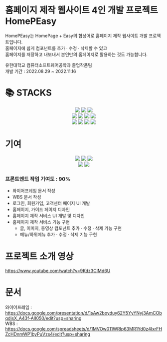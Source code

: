 # 홈페이지 제작 웹사이트 4인 개발 프로젝트 HomePEasy
HomePEasy는 HomePage + Easy의 합성어로 홈페이지 제작 웹사이트 개발 프로젝트입니다.  
홈페이지에 쉽게 컴포넌트를 추가 · 수정 · 삭제할 수 있고  
홈페이지를 저장하고 내보내서 본인만의 홈페이지로 활용하는 것도 가능합니다.

유한대학교 컴퓨터소프트웨어공학과 졸업작품팀  
개발 기간 : 2022.08.29 ~ 2022.11.16

<div><h1>📚 STACKS</h1></div>
<div align=center> 
  <img src="https://img.shields.io/badge/html5-E34F26?style=for-the-badge&logo=html5&logoColor=white"> 
  <img src="https://img.shields.io/badge/css-1572B6?style=for-the-badge&logo=css3&logoColor=white">
  <img src="https://img.shields.io/badge/bootstrap-7952B3?style=for-the-badge&logo=bootstrap&logoColor=white">
  <br>
  
  <img src="https://img.shields.io/badge/javascript-F7DF1E?style=for-the-badge&logo=javascript&logoColor=black">
  <img src="https://img.shields.io/badge/react-61DAFB?style=for-the-badge&logo=react&logoColor=black">
  <img src="https://img.shields.io/badge/java-007396?style=for-the-badge&logo=java&logoColor=white">
  <img src="https://img.shields.io/badge/spring-6DB33F?style=for-the-badge&logo=spring&logoColor=white"> 
  <br>
  
  <img src="https://img.shields.io/badge/Visual Studio Code-007ACC?style=for-the-badge&logo=Visual Studio Code&logoColor=white"/>
  <img src="https://img.shields.io/badge/eclipse-2C2255?style=for-the-badge&logo=eclipse&logoColor=white">
  <img src="https://img.shields.io/badge/mysql-4479A1?style=for-the-badge&logo=mysql&logoColor=white"> 
  <img src="https://img.shields.io/badge/amazonaws-232F3E?style=for-the-badge&logo=amazonaws&logoColor=white"> 
  <br>
</div>

# 기여
<div align=center>
  <img src="https://img.shields.io/badge/html5-E34F26?style=for-the-badge&logo=html5&logoColor=white"> 
  <img src="https://img.shields.io/badge/css-1572B6?style=for-the-badge&logo=css3&logoColor=white">
  <img src="https://img.shields.io/badge/javascript-F7DF1E?style=for-the-badge&logo=javascript&logoColor=black">
  <br>

  <img src="https://img.shields.io/badge/react-61DAFB?style=for-the-badge&logo=react&logoColor=black">
  <img src="https://img.shields.io/badge/Visual Studio Code-007ACC?style=for-the-badge&logo=Visual Studio Code&logoColor=white"/>
</div>

### 프론트엔드 작업 기여도 : 90%

- 와이어프레임 문서 작성
- WBS 문서 작성
- 로그인, 회원가입, 고객센터 페이지 UI 개발
- 홈페이지, 가이드 페이지 디자인
- 홈페이지 제작 서비스 UI 개발 및 디자인
- 홈페이지 제작 서비스 기능 구현
  - 글, 이미지, 동영상 컴포넌트 추가 · 수정 · 삭제 기능 구현
  - 메뉴/하위메뉴 추가 · 수정 · 삭제 기능 구현

# 프로젝트 소개 영상
https://www.youtube.com/watch?v=9Kdz3CIMd6U

# 문서
와이어프레임 : https://docs.google.com/presentation/d/1sAw2boyduy62Y5YyYNyj3AmCObqdisX_A43f-AII050/edit?usp=sharing  
WBS : https://docs.google.com/spreadsheets/d/1MVOw011WRIp63MR1Yd0z4IxrFHZcHDnmWP1byPuVzs4/edit?usp=sharing  
